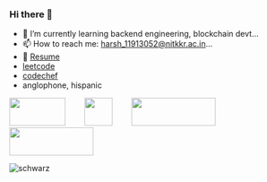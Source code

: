 ### Hi there 👋


- 🔭 I’m currently learning backend engineering, blockchain devt...
- 📫 How to reach me: <harsh_11913052@nitkkr.ac.in>...
- 📰 [Resume](https://drive.google.com/file/d/1MWt9fjTq1-L9JmEGGQ3VAq5bfJLrcR--/view?usp=sharing)
- [leetcode](https://leetcode.com/usernameharsh/)
- [codechef](https://www.codechef.com/users/usernameharsh)
- anglophone, hispanic

<a href="https://www.linkedin.com/in/schwarzchauhan/" style="margin-right: 30px;"><img width="100" height="50" src="https://upload.wikimedia.org/wikipedia/commons/0/01/LinkedIn_Logo.svg"></a>
<a href="https://www.instagram.com/blackychauhan/" style="margin-right: 30px;"><img width="50" height="50" src="https://upload.wikimedia.org/wikipedia/commons/e/e7/Instagram_logo_2016.svg"></a>
<a href="https://www.youtube.com/channel/UCCSsffoAPFq8Zd584k2ECBA"><img width="150" height="50" src="https://upload.wikimedia.org/wikipedia/commons/b/b8/YouTube_Logo_2017.svg"></a>
<a href="https://www.hackerrank.com/harshchauhan0994"><img width="150" height="50" src="https://www.yosuccess.com/wp-content/uploads/2015/01/HackerRank2.png"></a>

![schwarz](https://i.ibb.co/NFTyXn1/unnamed.jpg)

